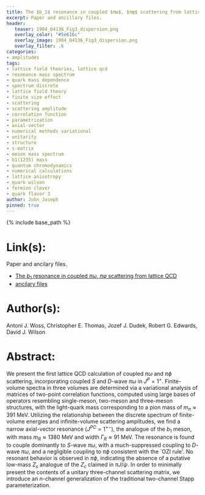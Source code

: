 ```yaml
---
title: The $b_1$ resonance in coupled $πω$, $πφ$ scattering from lattice QCD
excerpt: Paper and ancillary files.
header:
   teaser: 1904_04136_Fig3_dispersion.png
   overlay_color: "#5e616c"
   overlay_image: 1904_04136_Fig3_dispersion.png
   overlay_filter: .6
categories:
- amplitudes
tags:
- lattice field theories, lattice qcd
- resonance mass spectrum
- quark mass dependence
- spectrum discrete
- lattice field theory
- finite size effect
- scattering
- scattering amplitude
- correlation function
- parametrization
- axial-vector
- numerical methods variational
- unitarity
- structure
- s-matrix
- meson mass spectrum
- b1(1235) mass
- quantum chromodynamics
- numerical calculations
- lattice anisotropy
- quark wilson
- fermion clover
- quark flavor 3
author: John_Joseph
pinned: true
---
```

{% include base_path %}

# Link(s):
Paper and ancilary files.
  * [The $b_1$ resonance in coupled $πω$, $πφ$ scattering from lattice QCD](https://arxiv.org/abs/1904.04136)
  * [ancilary files](https://arxiv.org/src/1904.04136/anc)

# Author(s):
Antoni J. Woss, Christopher E. Thomas, Jozef J. Dudek, Robert G. Edwards, David J. Wilson

# Abstract:
We present the first lattice QCD calculation of coupled $\pi\omega$ and $\pi\phi$ scattering, incorporating coupled $S$ and $D$-wave $\pi\omega$ in $J^P=1^+$. Finite-volume spectra in three volumes are determined via a variational analysis of matrices of two-point correlation functions, computed using large bases of operators resembling single-meson, two-meson and three-meson structures, with the light-quark mass corresponding to a pion mass of $m_\pi \approx 391$ MeV. Utilizing the relationship between the discrete spectrum of finite-volume energies and infinite-volume scattering amplitudes, we find a narrow axial-vector resonance ($J^{PC}=1^{+-}$), the analogue of the $b_1$ meson, with mass $m_{R}\approx1380$ MeV and width $\Gamma_{R}\approx 91$ MeV. The resonance is found to couple dominantly to $S$-wave $\pi\omega$, with a much-suppressed coupling to $D$-wave $\pi\omega$, and a negligible coupling to $\pi\phi$ consistent with the `OZI rule'. No resonant behavior is observed in $\pi\phi$, indicating the absence of a putative low-mass $Z_s$ analogue of the $Z_c$ claimed in $\pi J/\psi$. In order to minimally present the contents of a unitary three-channel scattering matrix, we introduce an $n$-channel generalization of the traditional two-channel Stapp parameterization.